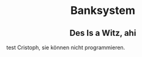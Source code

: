 <h1>
  <center>Banksystem</center>
</h1>
<h2>
  <center>Des Is a Witz, ahi</center>
</h2>
test
Cristoph, sie können nicht programmieren.
